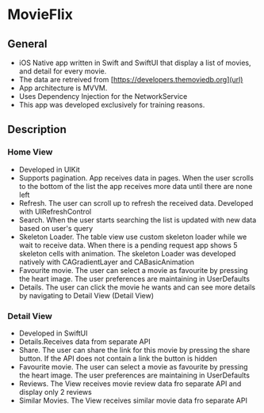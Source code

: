 # MovieFlix

## General
* iOS Native app written in Swift and SwiftUI that display a list of movies, and detail for every movie. 
* The data are retreived from [https://developers.themoviedb.org](url)
* App architecture is MVVM.
* Uses Dependency Injection for the NetworkService
* This app was developed exclusively for training reasons.

## Description

### Home View
* Developed in UIKit
* Supports pagination. App receives data in pages. When the user scrolls to the bottom of the list the app receives more data until there are none left
* Refresh. The user can scroll up to refresh the received data. Developed with UIRefreshControl
* Search. When the user starts searching the list is updated with new data based on user's query
* Skeleton Loader. The table view use custom skeleton loader while we wait to receive data. When there is a pending request app shows 5 skeleton cells with animation. The skeleton Loader was developed natively with CAGradientLayer and CABasicAnimation
* Favourite movie. The user can select a movie as favourite by pressing the heart image. The user preferences are maintaining in UserDefaults
* Details. The user can click the movie he wants and can see more details by navigating to Detail View (Detail View)

### Detail View
* Developed in SwiftUI
* Details.Receives data from separate API
* Share. The user can share the link for this movie by pressing the share button. If the API does not contain a link the button is hidden
* Favourite movie. The user can select a movie as favourite by pressing the heart image. The user preferences are maintaining in UserDefaults
* Reviews. The View receives movie review data fro separate API and display only 2 reviews
* Similar Movies. The View receives similar movie data fro separate API
